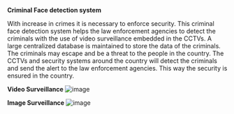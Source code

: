 **Criminal Face detection system**


With increase in crimes it is necessary to enforce security. This criminal face detection system helps the law enforcement agencies to detect the criminals with the use of video surveillance embedded in the CCTVs.
A large centralized database is maintained to store the data of the criminals. The criminals may escape and be a threat to the people in the country. The CCTVs and security systems around the country will detect the criminals and send the alert to the law enforcement agencies. This way the security is ensured in the country.


**Video Surveillance**
![image](https://github.com/KajalSinghKS/BondsPy/assets/75270002/4277b3a8-bc53-4a17-92f8-17ebbaee31be)


**Image Surveillance**
![image](https://github.com/KajalSinghKS/BondsPy/assets/75270002/a311f1de-2bc0-4462-9581-7323954368db)


